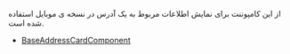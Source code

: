 <div class="dp-doc-container"">

<div class="dp-doc-tags">

<div class="mobile-version"></div>

</div>

<div class="dp-doc-body">

از این کامپوننت برای نمایش اطلاعات مربوط به یک آدرس در نسخه ی موبایل استفاده شده است.

</div>

<div class="dp-doc-links">

<div class="parent"></div>

+ [BaseAddressCardComponent](BaseAddressCardComponent.html#readme)


</div>


</div> 


